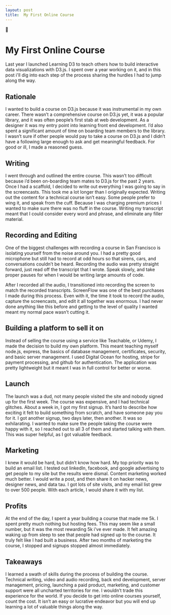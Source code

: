 ```yaml
---
layout: post
title:  My First Online Course
---
```


# My First Online Course
Last year I launched Learning D3 to teach others how to build interactive data visualizations with D3.js. I spent over a year working on it, and in this post i'll dig into each step of the process sharing the hurdles I had to jump along the way.

## Rationale
I wanted to build a course on D3.js because it was instrumental in my own career. There wasn’t a comprehensive course on D3.js yet, it was a popular library, and it was often people’s first stab at web development. As a designer it was my entry point into learning front end development. I’d also spent a significant amount of time on boarding team members to the library. I wasn’t sure if other people would pay to take a course on D3.js and I didn’t have a following large enough to ask and get meaningful feedback. For good or ill, I made a reasoned guess.

## Writing
I went through and outlined the entire course. This wasn’t too difficult because i’d been on-boarding team mates to D3.js for the past 2 years. Once I had a scaffold, I decided to write out everything I was going to say in the screencasts. This took me a  lot longer than I originally expected. Writing out the content for a technical course isn’t easy. Some people prefer to wing it, and speak from the cuff. Because I was charging premium prices I wanted to make sure there was no fluff in the course. Writing my transcript meant that I could consider every word and phrase, and eliminate any filler material.

## Recording and Editing
One of the biggest challenges with recording a course in San Francisco is isolating yourself from the noise around you. I had a pretty good microphone but still had to record at odd hours so that sirens, cars, and conversations couldn’t be heard. Recording the audio was pretty straight forward, just read off the transcript that I wrote. Speak slowly, and take proper pauses for when I would be writing large amounts of code.

After I recorded all the audio, I transitioned into recording the screen to match the recorded transcripts. ScreenFlow was one of the best purchases I made during this  process. Even with it, the time it took to record the audio, capture the screencasts, and edit it all together was enormous. I had never done anything like this before and getting to the level of quality I wanted meant my normal pace wasn’t cutting it.

## Building a platform to sell it on
Instead of selling the course using a service like Teachable, or Udemy, I made the decision to build my own platform. This meant teaching myself node.js, express, the basics of database management, certificates, security, and basic server management. I used Digital Ocean for hosting, stripe for payment processing, and github for authentication. The application was pretty lightweight but it meant I was in full control for better or worse.

## Launch
The launch was a dud, not many people visited the site and nobody signed up for the first week. The course was expensive, and I had technical glitches. About a week in, I got my first signup. It’s hard to describe how exciting it felt to build something from scratch, and have someone pay you for it. I got another signup, two days later, then another. It was so exhilarating. I wanted to make sure the people taking the course were happy with it, so I reached out to all 3 of them and started talking with them. This was super helpful, as I got valuable feedback.

## Marketing
I knew it would be hard, but didn’t know how hard. My top priority was to build an email list. I tested out linkedIn, facebook, and google advertising to get people to my site but the results were dismal. Content marketing worked much better. I would write a post, and then share it on hacker news, designer news, and data tau. I got lots of site visits, and my email list grew to over 500 people. With each article, I would share it with my list.

## Profits
At the end of the day, I spent a year building a course that made me 5k. I spent pretty much nothing but hosting fees. This may seem like a small number, but it was the most rewarding 5k i’ve ever made. It felt amazing waking up from sleep to see that people had signed up to the course. It truly felt like I had built a business. After two months of marketing the course, I stopped and signups stopped almost immediately.


## Takeaways
I learned a swath of skills during the process of building the course. Technical writing, video and audio recording, back end development, server management, pricing, launching a paid product, marketing, and customer support were all uncharted territories for me. I wouldn’t trade this experience for the world. If you decide to get into online courses yourself, count the cost. It isn’t an easy or lucrative endeavor but you will end up learning a lot of valuable things along the way.
